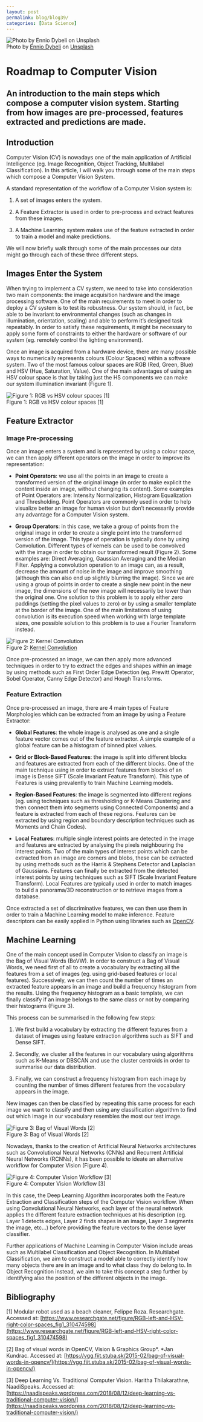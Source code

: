 ```yaml
---
layout: post
permalink: blog/blog39/
categories: [Data Science]
---
```


![Photo by [Ennio Dybeli](https://unsplash.com/@ennio5?utm_source=medium&utm_medium=referral) on [Unsplash](https://unsplash.com?utm_source=medium&utm_medium=referral)](https://cdn-images-1.medium.com/max/8000/0*5nVls8Bei4qXn47E)
<br> Photo by [Ennio Dybeli](https://unsplash.com/@ennio5?utm_source=medium&utm_medium=referral) on [Unsplash](https://unsplash.com?utm_source=medium&utm_medium=referral)

# Roadmap to Computer Vision

## An introduction to the main steps which compose a computer vision system. Starting from how images are pre-processed, features extracted and predictions are made.

## Introduction

Computer Vision (CV) is nowadays one of the main application of Artificial Intelligence (eg. Image Recognition, Object Tracking, Multilabel Classification). In this article, I will walk you through some of the main steps which compose a Computer Vision System.

A standard representation of the workflow of a Computer Vision system is:

 1. A set of images enters the system.

 2. A Feature Extractor is used in order to pre-process and extract features from these images.

 3. A Machine Learning system makes use of the feature extracted in order to train a model and make predictions.

We will now briefly walk through some of the main processes our data might go through each of these three different steps.

## Images Enter the System

When trying to implement a CV system, we need to take into consideration two main components: the image acquisition hardware and the image processing software. One of the main requirements to meet in order to deploy a CV system is to test its robustness. Our system should, in fact, be able to be invariant to environmental changes (such as changes in illumination, orientation, scaling) and able to perform it’s designed task repeatably. In order to satisfy these requirements, it might be necessary to apply some form of constraints to either the hardware or software of our system (eg. remotely control the lighting environment).

Once an image is acquired from a hardware device, there are many possible ways to numerically represents colours (Colour Spaces) within a software system. Two of the most famous colour spaces are RGB (Red, Green, Blue) and HSV (Hue, Saturation, Value). One of the main advantages of using an HSV colour space is that by taking just the HS components we can make our system illumination invariant (Figure 1).

![Figure 1: RGB vs HSV colour spaces [1]](https://cdn-images-1.medium.com/max/2000/1*R1VPTG4lcLawrz-XlMjQ-Q.png) <br>
Figure 1: RGB vs HSV colour spaces [1]

## Feature Extractor

### Image Pre-processing

Once an image enters a system and is represented by using a colour space, we can then apply different operators on the image in order to improve its representation:

* **Point Operators**: we use all the points in an image to create a transformed version of the original image (in order to make explicit the content inside an image, without changing its content). Some examples of Point Operators are: Intensity Normalization, Histogram Equalization and Thresholding. Point Operators are commonly used in order to help visualize better an image for human vision but don’t necessarily provide any advantage for a Computer Vision system.

* **Group Operators**: in this case, we take a group of points from the original image in order to create a single point into the transformed version of the image. This type of operation is typically done by using Convolution. Different types of kernels can be used to be convolved with the image in order to obtain our transformed result (Figure 2). Some examples are: Direct Averaging, Gaussian Averaging and the Median Filter. Applying a convolution operation to an image can, as a result, decrease the amount of noise in the image and improve smoothing (although this can also end up slightly blurring the image). Since we are using a group of points in order to create a single new point in the new image, the dimensions of the new image will necessarily be lower than the original one. One solution to this problem is to apply either zero paddings (setting the pixel values to zero) or by using a smaller template at the border of the image. One of the main limitations of using convolution is its execution speed when working with large template sizes, one possible solution to this problem is to use a Fourier Transform instead.

![Figure 2: [Kernel Convolution](https://stats.stackexchange.com/questions/296679/what-does-kernel-size-mean/296701)](https://cdn-images-1.medium.com/max/2560/1*nDCLdHdKK32s8PohosPxwQ.gif)
<br> Figure 2: [Kernel Convolution](https://stats.stackexchange.com/questions/296679/what-does-kernel-size-mean/296701)

Once pre-processed an image, we can then apply more advanced techniques in order to try to extract the edges and shapes within an image by using methods such as First Order Edge Detection (eg. Prewitt Operator, Sobel Operator, Canny Edge Detector) and Hough Transforms.

### Feature Extraction

Once pre-processed an image, there are 4 main types of Feature Morphologies which can be extracted from an image by using a Feature Extractor:

* **Global Features**: the whole image is analysed as one and a single feature vector comes out of the feature extractor. A simple example of a global feature can be a histogram of binned pixel values.

* **Grid or Block-Based Features**: the image is split into different blocks and features are extracted from each of the different blocks. One of the main technique using in order to extract features from blocks of an image is Dense SIFT (Scale Invariant Feature Transform). This type of Features is using prevalently to train Machine Learning models.

* **Region-Based Features**: the image is segmented into different regions (eg. using techniques such as thresholding or K-Means Clustering and then connect them into segments using Connected Components) and a feature is extracted from each of these regions. Features can be extracted by using region and boundary description techniques such as Moments and Chain Codes).

* **Local Features**: multiple single interest points are detected in the image and features are extracted by analysing the pixels neighbouring the interest points. Two of the main types of interest points which can be extracted from an image are corners and blobs, these can be extracted by using methods such as the Harris & Stephens Detector and Laplacian of Gaussians. Features can finally be extracted from the detected interest points by using techniques such as SIFT (Scale Invariant Feature Transform). Local Features are typically used in order to match images to build a panorama/3D reconstruction or to retrieve images from a database.

Once extracted a set of discriminative features, we can then use them in order to train a Machine Learning model to make inference. Feature descriptors can be easily applied in Python using libraries such as [OpenCV](https://opencv-python-tutroals.readthedocs.io/en/latest/py_tutorials/py_feature2d/py_sift_intro/py_sift_intro.html).

## Machine Learning

One of the main concept used in Computer Vision to classify an image is the Bag of Visual Words (BoVW). In order to construct a Bag of Visual Words, we need first of all to create a vocabulary by extracting all the features from a set of images (eg. using grid-based features or local features). Successively, we can then count the number of times an extracted feature appears in an image and build a frequency histogram from the results. Using the frequency histogram as a basic template, we can finally classify if an image belongs to the same class or not by comparing their histograms (Figure 3).

This process can be summarised in the following few steps:

 1. We first build a vocabulary by extracting the different features from a dataset of images using feature extraction algorithms such as SIFT and Dense SIFT.

 2. Secondly, we cluster all the features in our vocabulary using algorithms such as K-Means or DBSCAN and use the cluster centroids in order to summarise our data distribution.

 3. Finally, we can construct a frequency histogram from each image by counting the number of times different features from the vocabulary appears in the image.

New images can then be classified by repeating this same process for each image we want to classify and then using any classification algorithm to find out which image in our vocabulary resembles the most our test image.

![Figure 3: Bag of Visual Words [2]](https://cdn-images-1.medium.com/max/2000/1*lkH57rnmkb9AVIOhWTJ1rg.jpeg)
<br> Figure 3: Bag of Visual Words [2]

Nowadays, thanks to the creation of Artificial Neural Networks architectures such as Convolutional Neural Networks (CNNs) and Recurrent Artificial Neural Networks (RCNNs), it has been possible to ideate an alternative workflow for Computer Vision (Figure 4).

![Figure 4: Computer Vision Workflow [3]](https://cdn-images-1.medium.com/max/2000/1*f_cn3EWJ3LdO0RhSPIxC7g.png)
<br> Figure 4: Computer Vision Workflow [3]

In this case, the Deep Learning Algorithm incorporates both the Feature Extraction and Classification steps of the Computer Vision workflow. When using Convolutional Neural Networks, each layer of the neural network applies the different feature extraction techniques at his description (eg. Layer 1 detects edges, Layer 2 finds shapes in an image, Layer 3 segments the image, etc…) before providing the feature vectors to the dense layer classifier.

Further applications of Machine Learning in Computer Vision include areas such as Multilabel Classification and Object Recognition. In Multilabel Classification, we aim to construct a model able to correctly identify how many objects there are in an image and to what class they do belong to. In Object Recognition instead, we aim to take this concept a step further by identifying also the position of the different objects in the image.

## Bibliography

[1] Modular robot used as a beach cleaner, Felippe Roza. Researchgate. Accessed at: [https://www.researchgate.net/figure/RGB-left-and-HSV-right-color-spaces_fig1_310474598](https://www.researchgate.net/figure/RGB-left-and-HSV-right-color-spaces_fig1_310474598)

[2] Bag of visual words in OpenCV, Vision & Graphics Group*. *Jan Kundrac. Accessed at: [https://vgg.fiit.stuba.sk/2015-02/bag-of-visual-words-in-opencv/](https://vgg.fiit.stuba.sk/2015-02/bag-of-visual-words-in-opencv/)

[3] Deep Learning Vs. Traditional Computer Vision. Haritha Thilakarathne, NaadiSpeaks. Accessed at: [https://naadispeaks.wordpress.com/2018/08/12/deep-learning-vs-traditional-computer-vision/](https://naadispeaks.wordpress.com/2018/08/12/deep-learning-vs-traditional-computer-vision/)
